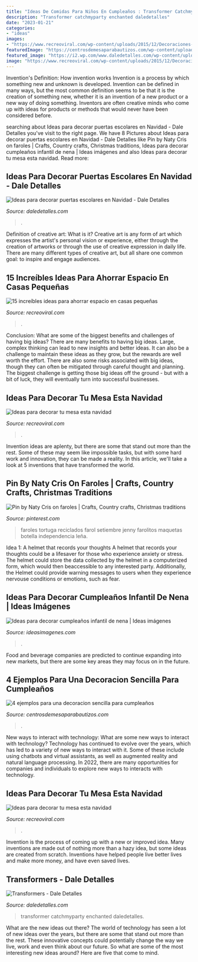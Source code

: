 ```yaml
---
title: "Ideas De Comidas Para Niños En Cumpleaños : Transformer Catchmyparty Enchanted Daledetalles"
description: "Transformer catchmyparty enchanted daledetalles"
date: "2023-01-21"
categories:
- "ideas"
images:
- "https://www.recreoviral.com/wp-content/uploads/2015/12/Decoraciones-para-la-mesa-esta-navidad-2.jpg"
featuredImage: "https://centrosdemesaparabautizos.com/wp-content/uploads/2019/08/decoracion-sencilla-para-cumpleaños-de-niñas.jpg"
featured_image: "https://i2.wp.com/www.daledetalles.com/wp-content/uploads/2016/02/transformers15.jpg"
image: "https://www.recreoviral.com/wp-content/uploads/2015/12/Decoraciones-para-la-mesa-esta-navidad-1.jpg"
---
```



Invention's Definition: How invention works
Invention is a process by which something new and unknown is developed. Invention can be defined in many ways, but the most common definition seems to be that it is the creation of something new, whether it is an invention of a new product or a new way of doing something. Inventors are often creative minds who come up with ideas for products or methods that would never have been considered before.

	

		
searching about Ideas para decorar puertas escolares en Navidad - Dale Detalles you've visit to the right page. We have 8 Pictures about Ideas para decorar puertas escolares en Navidad - Dale Detalles like Pin by Naty Cris on faroles | Crafts, Country crafts, Christmas traditions, Ideas para decorar cumpleaños infantil de nena | Ideas imágenes and also Ideas para decorar tu mesa esta navidad. Read more:
		
    
## Ideas Para Decorar Puertas Escolares En Navidad - Dale Detalles

<img loading=lazy src="https://i2.wp.com/www.daledetalles.com/wp-content/uploads/2017/10/Idea-para-decorar-puertas-escolares-en-Navidad2.jpg?resize=550%2C807" onerror="this.onerror=null;this.src='https://tse3.mm.bing.net/th?id=OIP.H5NqQZuh9PdbNTkctRNqVQHaK3&amp;pid=15.1';" alt="Ideas para decorar puertas escolares en Navidad - Dale Detalles">

_Source: daledetalles.com_

>. 

	

Definition of creative art: What is it?
Creative art is any form of art which expresses the artist's personal vision or experience, either through the creation of artworks or through the use of creative expression in daily life. There are many different types of creative art, but all share one common goal: to inspire and engage audiences.

    
## 15 Increíbles Ideas Para Ahorrar Espacio En Casas Pequeñas

<img loading=lazy src="https://www.recreoviral.com/wp-content/uploads/2016/04/Increíbles-ideas-para-ahorrar-espacio-en-departamentos-pequeños-7.jpg" onerror="this.onerror=null;this.src='https://tse4.mm.bing.net/th?id=OIP.HIAssGj1-eSqA8koExG5FwHaLK&amp;pid=15.1';" alt="15 increíbles ideas para ahorrar espacio en casas pequeñas">

_Source: recreoviral.com_

>. 

	

Conclusion: What are some of the biggest benefits and challenges of having big ideas?
There are many benefits to having big ideas. Large, complex thinking can lead to new insights and better ideas. It can also be a challenge to maintain these ideas as they grow, but the rewards are well worth the effort. There are also some risks associated with big ideas, though they can often be mitigated through careful thought and planning. The biggest challenge is getting those big ideas off the ground - but with a bit of luck, they will eventually turn into successful businesses.

    
## Ideas Para Decorar Tu Mesa Esta Navidad

<img loading=lazy src="https://www.recreoviral.com/wp-content/uploads/2015/12/Decoraciones-para-la-mesa-esta-navidad-2.jpg" onerror="this.onerror=null;this.src='https://tse4.mm.bing.net/th?id=OIP.krWAfo1-BcwzI7i2dtq3XgHaK_&amp;pid=15.1';" alt="Ideas para decorar tu mesa esta navidad">

_Source: recreoviral.com_

>. 

	

Invention ideas are aplenty, but there are some that stand out more than the rest. Some of these may seem like impossible tasks, but with some hard work and innovation, they can be made a reality. In this article, we'll take a look at 5 inventions that have transformed the world.

    
## Pin By Naty Cris On Faroles | Crafts, Country Crafts, Christmas Traditions

<img loading=lazy src="https://i.pinimg.com/736x/db/03/61/db0361d3401033a11581103ae5a4456e.jpg" onerror="this.onerror=null;this.src='https://tse1.mm.bing.net/th?id=OIP.qkLqd9moFdeBh7rAUzu0TgHaNQ&amp;pid=15.1';" alt="Pin by Naty Cris on faroles | Crafts, Country crafts, Christmas traditions">

_Source: pinterest.com_

>faroles tortuga reciclados farol setiembre jenny farolitos maquetas botella independencia leña. 

	

Idea 1: A helmet that records your thoughts
A helmet that records your thoughts could be a lifesaver for those who experience anxiety or stress. The helmet could store the data collected by the helmet in a computerized form, which would then beaccessible to any interested party. Additionally, the Helmet could provide warning messages to users when they experience nervouse conditions or emotions, such as fear.

    
## Ideas Para Decorar Cumpleaños Infantil De Nena | Ideas Imágenes

<img loading=lazy src="http://ideasimagenes.com/wp-content/uploads/2017/07/IdeasNena12.jpg" onerror="this.onerror=null;this.src='https://tse2.mm.bing.net/th?id=OIP.eyXNYV94cCKMJ8nIY-PLpAHaJ4&amp;pid=15.1';" alt="Ideas para decorar cumpleaños infantil de nena | Ideas imágenes">

_Source: ideasimagenes.com_

>. 

	

Food and beverage companies are predicted to continue expanding into new markets, but there are some key areas they may focus on in the future.

    
## 4 Ejemplos Para Una Decoracion Sencilla Para Cumpleaños

<img loading=lazy src="https://centrosdemesaparabautizos.com/wp-content/uploads/2019/08/decoracion-sencilla-para-cumpleaños-de-niñas.jpg" onerror="this.onerror=null;this.src='https://tse3.mm.bing.net/th?id=OIP.pj0QkzF2a6UyXfMPz1hmAAAAAA&amp;pid=15.1';" alt="4 ejemplos para una decoracion sencilla para cumpleaños">

_Source: centrosdemesaparabautizos.com_

>. 

	

New ways to interact with technology: What are some new ways to interact with technology?
Technology has continued to evolve over the years, which has led to a variety of new ways to interact with it. Some of these include using chatbots and virtual assistants, as well as augmented reality and natural language processing. In 2022, there are many opportunities for companies and individuals to explore new ways to interacts with technology.

    
## Ideas Para Decorar Tu Mesa Esta Navidad

<img loading=lazy src="https://www.recreoviral.com/wp-content/uploads/2015/12/Decoraciones-para-la-mesa-esta-navidad-1.jpg" onerror="this.onerror=null;this.src='https://tse3.mm.bing.net/th?id=OIP.2X94LR0bmNt8PaWOggssGgHaJQ&amp;pid=15.1';" alt="Ideas para decorar tu mesa esta navidad">

_Source: recreoviral.com_

>. 

	

Invention is the process of coming up with a new or improved idea. Many inventions are made out of nothing more than a hazy idea, but some ideas are created from scratch. Inventions have helped people live better lives and make more money, and have even saved lives.

    
## Transformers - Dale Detalles

<img loading=lazy src="https://i2.wp.com/www.daledetalles.com/wp-content/uploads/2016/02/transformers15.jpg" onerror="this.onerror=null;this.src='https://tse4.mm.bing.net/th?id=OIP.43UnoiBpZ9I9csYwGFnDTgHaLJ&amp;pid=15.1';" alt="Transformers - Dale Detalles">

_Source: daledetalles.com_

>transformer catchmyparty enchanted daledetalles. 

	

What are the new ideas out there?
The world of technology has seen a lot of new ideas over the years, but there are some that stand out more than the rest. These innovative concepts could potentially change the way we live, work and even think about our future. So what are some of the most interesting new ideas around? Here are five that come to mind.


